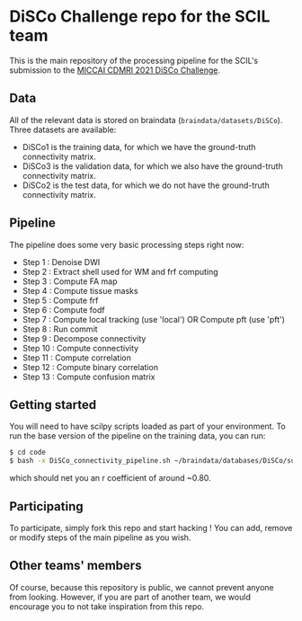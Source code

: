 # DiSCo Challenge repo for the SCIL team

This is the main repository of the processing pipeline for the SCIL's submission to the [MICCAI CDMRI 2021 DiSCo Challenge](http://hardi.epfl.ch/static/events/2021_challenge/). 

## Data

All of the relevant data is stored on braindata (`braindata/datasets/DiSCo`). Three datasets are available:
- DiSCo1 is the training data, for which we have the ground-truth connectivity matrix.
- DiSCo3 is the validation data, for which we also have the ground-truth connectivity matrix.
- DiSCo2 is the test data, for which we do not have the ground-truth connectivity matrix.

## Pipeline

The pipeline does some very basic processing steps right now:

- Step 1 : Denoise DWI
- Step 2 : Extract shell used for WM and frf computing
- Step 3 : Compute FA map
- Step 4 : Compute tissue masks
- Step 5 : Compute frf
- Step 6 : Compute fodf
- Step 7 : Compute local tracking (use 'local') OR Compute pft (use 'pft')
- Step 8 : Run commit
- Step 9 : Decompose connectivity
- Step 10 : Compute connectivity
- Step 11 : Compute correlation
- Step 12 : Compute binary correlation
- Step 13 : Compute confusion matrix

## Getting started

You will need to have scilpy scripts loaded as part of your environment. To run the base version of the pipeline on the training data, you can run:

```bash
$ cd code
$ bash -x DiSCo_connectivity_pipeline.sh ~/braindata/databases/DiSCo/sub-DiSCo1/sub-DiSCo1_DWI_RicianNoise-snr30.nii.gz ~/braindata/databases/DiSCo/sub-DiSCo1/sub-DiSCo1_DWI_RicianNoise-snr30.bval ~/braindata/databases/DiSCo/sub-DiSCo1/sub-DiSCo1_DWI_RicianNoise-snr30.bvec ~/braindata/databases/DiSCo/sub-DiSCo1/sub-DiSCo1_ROIs.nii.gz ~/braindata/databases/DiSCo/sub-DiSCo1/sub-DiSCo1_Connectivity_Matrix_Cross-Sectional_Area.txt pft training
```

which should net you an r coefficient of around ~0.80.

## Participating
To participate, simply fork this repo and start hacking ! You can add, remove or modify steps of the main pipeline as you wish.

## Other teams' members
Of course, because this repository is public, we cannot prevent anyone from looking. However, if you are part of another team, we would encourage you to not take inspiration from this repo.
